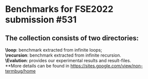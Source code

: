 # Benchmarks for FSE2022 submission #531
## The collection consists of two directories:  
**\loop**: benchmark extracted from infinite loops;  
**\recursion**: benchmark extracted from infinite recursion.  
**\Evalution**: provides our experimental results and result-files.   
**More details can be found in https://sites.google.com/view/non-termbug/home
